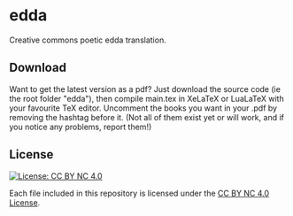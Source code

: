 # edda

Creative commons poetic edda translation.

## Download

Want to get the latest version as a pdf? Just download the source code (ie the root folder "edda"), then compile main.tex in XeLaTeX or LuaLaTeX with your favourite TeX editor. Uncomment the books you want in your .pdf by removing the hashtag before it. (Not all of them exist yet or will work, and if you notice any problems, report them!)

## License
[![License: CC BY NC 4.0](https://img.shields.io/badge/License-CC%20BY%20NC%204.0-lightgrey.svg)](https://creativecommons.org/licenses/by/4.0/)

Each file included in this repository is licensed under the [CC BY NC 4.0 License](https://creativecommons.org/licenses/nc/4.0/). 
